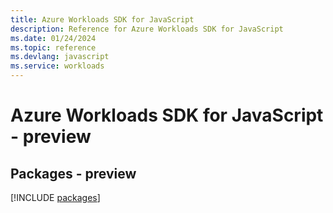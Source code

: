 ```yaml
---
title: Azure Workloads SDK for JavaScript
description: Reference for Azure Workloads SDK for JavaScript
ms.date: 01/24/2024
ms.topic: reference
ms.devlang: javascript
ms.service: workloads
---
```

# Azure Workloads SDK for JavaScript - preview
## Packages - preview
[!INCLUDE [packages](workloads-index.md)]